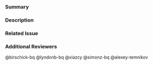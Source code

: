 ### Summary

<!--- General summary / title -->

### Description

<!--- Details of what you changed -->

### Related Issue

<!--- Link to issue where this is tracked -->

### Additional Reviewers
@birschick-bq
@lyndonb-bq
@xiazcy
@simonz-bq
@alexey-temnikov
